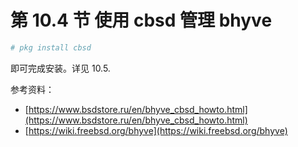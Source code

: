 # 第 10.4 节 使用 cbsd 管理 bhyve

```sh
# pkg install cbsd
```

即可完成安装。详见 10.5.

参考资料：

- [https://www.bsdstore.ru/en/bhyve_cbsd_howto.html](https://www.bsdstore.ru/en/bhyve_cbsd_howto.html)
- [https://wiki.freebsd.org/bhyve](https://wiki.freebsd.org/bhyve)
